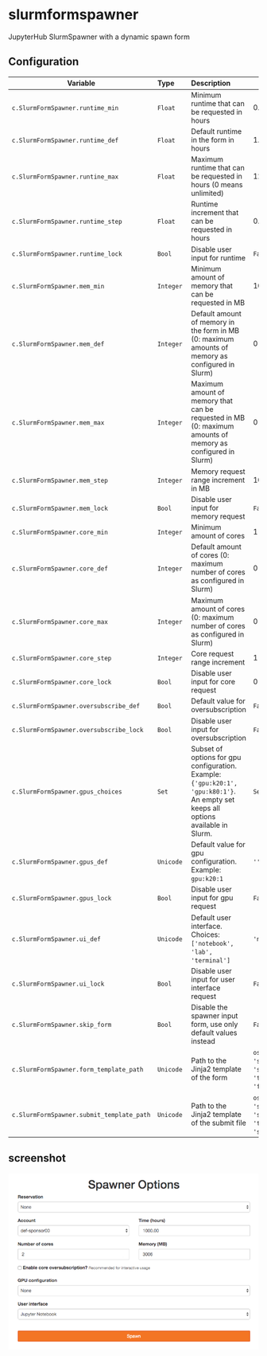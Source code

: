 # slurmformspawner
JupyterHub SlurmSpawner with a dynamic spawn form

## Configuration


| Variable                          | Type    | Description                                     | Default |
| --------------------------------- | :------ | :---------------------------------------------- | ------- |
| `c.SlurmFormSpawner.runtime_min`  | `Float` | Minimum runtime that can be requested in hours  | 0.25    |
| `c.SlurmFormSpawner.runtime_def`  | `Float` | Default runtime in the form in hours            | 1.0     |
| `c.SlurmFormSpawner.runtine_max`  | `Float` | Maximum runtime that can be requested in hours (0 means unlimited) | 12.0 |
| `c.SlurmFormSpawner.runtime_step` | `Float` | Runtime increment that can be requested in hours | 0.25 |
| `c.SlurmFormSpawner.runtime_lock` | `Bool`  | Disable user input for runtime | `False` |
| `c.SlurmFormSpawner.mem_min`      | `Integer` | Minimum amount of memory that can be requested in MB | 1024 |
| `c.SlurmFormSpawner.mem_def`      | `Integer` | Default amount of memory in the form in MB (0: maximum amounts of memory as configured in Slurm) | 0 |
| `c.SlurmFormSpawner.mem_max`      | `Integer` | Maximum amount of memory that can be requested in MB (0: maximum amounts of memory as configured in Slurm) | 0 |
| `c.SlurmFormSpawner.mem_step`     | `Integer` | Memory request range increment in MB | 1024 |
| `c.SlurmFormSpawner.mem_lock`     | `Bool`    | Disable user input for memory request | `False` |
| `c.SlurmFormSpawner.core_min`     | `Integer` | Minimum amount of cores | 1 |
| `c.SlurmFormSpawner.core_def`     | `Integer` | Default amount of cores (0: maximum number of cores as configured in Slurm) | 0 |
| `c.SlurmFormSpawner.core_max`     | `Integer` | Maximum amount of cores (0: maximum number of cores as configured in Slurm) | 0 |
| `c.SlurmFormSpawner.core_step`    | `Integer` | Core request range increment | 1 |
| `c.SlurmFormSpawner.core_lock`    | `Bool` | Disable user input for core request | 0 |
| `c.SlurmFormSpawner.oversubscribe_def`    | `Bool` | Default value for oversubscription | `False` |
| `c.SlurmFormSpawner.oversubscribe_lock`   | `Bool` | Disable user input for oversubscription | `False` |
| `c.SlurmFormSpawner.gpus_choices` | `Set` | Subset of options for gpu configuration. Example: `{'gpu:k20:1', 'gpu:k80:1'}`. An empty set keeps all options available in Slurm. | `Set()` |
| `c.SlurmFormSpawner.gpus_def`     | `Unicode` | Default value for gpu configuration. Example: `gpu:k20:1` | `''` |
| `c.SlurmFormSpawner.gpus_lock`    | `Bool` | Disable user input for gpu request | `False` |
| `c.SlurmFormSpawner.ui_def`       | `Unicode` | Default user interface. Choices: `['notebook', 'lab', 'terminal']` | `'notebook'` |
| `c.SlurmFormSpawner.ui_lock`      | `Bool` | Disable user input for user interface request | `False` |
| `c.SlurmFormSpawner.skip_form`    | `Bool` | Disable the spawner input form, use only default values instead | `False` |
| `c.SlurmFormSpawner.form_template_path` | `Unicode` | Path to the Jinja2 template of the form | `os.path.join(sys.prefix, 'share',  'slurmformspawner', 'templates', 'form.html')` |
| `c.SlurmFormSpawner.submit_template_path` | `Unicode` | Path to the Jinja2 template of the submit file | `os.path.join(sys.prefix, 'share', 'slurmformspawner', 'templates', 'submit.sh')` |

## screenshot

![form_screenshot](screenshot.png "Form screenshot")
